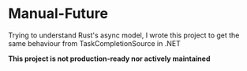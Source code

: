 # Manual-Future
Trying to understand Rust's async model, I wrote this project to get the same behaviour from TaskCompletionSource in .NET

**This project is not production-ready nor actively maintained**
